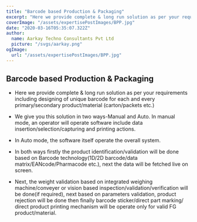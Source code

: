 ```yaml
---
title: "Barcode based Production & Packaging"
excerpt: "Here we provide complete & long run solution as per your requirements including designing of unique barcode for each and every primary/secondary product/material"
coverImage: "/assets/expertisePostImages/BPP.jpg"
date: "2020-03-16T05:35:07.322Z"
author:
  name: Aarkay Techno Consultants Pvt Ltd
  picture: "/svgs/aarkay.png"
ogImage:
  url: "/assets/expertisePostImages/BPP.jpg"
---
```


## Barcode based Production & Packaging

- Here we provide complete & long run solution as per your requirements including designing of unique barcode for each and every primary/secondary product/material (carton/packets etc.)

- We give you this solution in two ways-Manual and Auto. In manual mode, an operator will operate software include data insertion/selection/capturing and printing actions.

- In Auto mode, the software itself operate the overall system.

- In both ways firstly the product identification/validation will be done based on Barcode technology(1D/2D barcode/data matrix/EANcode/Pharmacode etc.), next the data will be fetched live on screen.

- Next, the weight validation based on integrated weighing machine/conveyer or vision based inspection/validation/verification will be done(if required), next based on parameters validation, product rejection will be done then finally barcode sticker/direct part marking/ direct product printing mechanism will be operate only for valid FG product/material.

